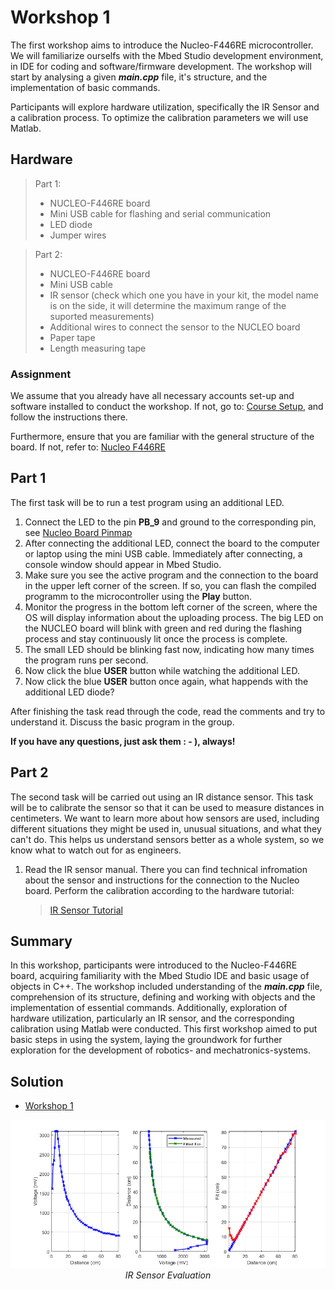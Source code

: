 <!-- link list -->
[0]: https://os.mbed.com/platforms/ST-Nucleo-F446RE/

# Workshop 1

The first workshop aims to introduce the Nucleo-F446RE microcontroller. We will familiarize ourselfs with the Mbed Studio development environment, in IDE for coding and software/firmware development. The workshop will start by analysing a given ***main.cpp*** file, it's structure, and the implementation of basic commands.

Participants will explore hardware utilization, specifically the IR Sensor and a calibration process. To optimize the calibration parameters we will use Matlab.

## Hardware

>Part 1:
> - NUCLEO-F446RE board
> - Mini USB cable for flashing and serial communication
> - LED diode
> - Jumper wires

>Part 2:
> - NUCLEO-F446RE board
> - Mini USB cable
> - IR sensor (check which one you have in your kit, the model name is on the side, it will determine the maximum range of the suported measurements)
> - Additional wires to connect the sensor to the NUCLEO board
> - Paper tape
> - Length measuring tape

### Assignment

We assume that you already have all necessary accounts set-up and software installed to conduct the workshop. If not, go to: [Course Setup](../markdown/general_info.md), and follow the instructions there.

Furthermore, ensure that you are familiar with the general structure of the board. If not, refer to: [Nucleo F446RE](../../README.md#nucleo-f446re)

## Part 1

The first task will be to run a test program using an additional LED.

1. Connect the LED to the pin **PB_9** and ground to the corresponding pin, see [Nucleo Board Pinmap][0]
2. After connecting the additional LED, connect the board to the computer or laptop using the mini USB cable. Immediately after connecting, a console window should appear in Mbed Studio.
3. Make sure you see the active program and the connection to the board in the upper left corner of the screen. If so, you can flash the compiled programm to the microcontroller using the **Play** button.
4. Monitor the progress in the bottom left corner of the screen, where the OS will display information about the uploading process. The big LED on the NUCLEO board will blink with green and red during the flashing process and stay continuously lit once the process is complete.
5. The small LED should be blinking fast now, indicating how many times the program runs per second.
6. Now click the blue **USER** button while watching the additional LED.
7. Now click the blue **USER** button once again, what happends with the additional LED diode?

After finishing the task read through the code, read the comments and try to understand it. Discuss the basic program in the group. 

**If you have any questions, just ask them : - ), always!**

## Part 2

The second task will be carried out using an IR distance sensor. This task will be to calibrate the sensor so that it can be used to measure distances in centimeters. We want to learn more about how sensors are used, including different situations they might be used in, unusual situations, and what they can't do. This helps us understand sensors better as a whole system, so we know what to watch out for as engineers.

1. Read the IR sensor manual. There you can find technical infromation about the sensor and instructions for the connection to the Nucleo board. Perform the calibration according to the hardware tutorial:
   
    > [IR Sensor Tutorial](../markdown/ir_sensor.md)

## Summary

In this workshop, participants were introduced to the Nucleo-F446RE board, acquiring familiarity with the Mbed Studio IDE and basic usage of objects in C++. The workshop included understanding of the ***main.cpp*** file, comprehension of its structure, defining and working with objects and the implementation of essential commands. Additionally, exploration of hardware utilization, particularly an IR sensor, and the corresponding calibration using Matlab were conducted. This first workshop aimed to put basic steps in using the system, laying the groundwork for further exploration for the development of robotics- and mechatronics-systems.

## Solution

- [Workshop 1](../solutions/main_ws1.cpp)

<p align="center">
    <img src="../images/ir_sensor_eval.png" alt="IR Sensor Evaluation" width="950"/> </br>
    <i>IR Sensor Evaluation</i>
</p>